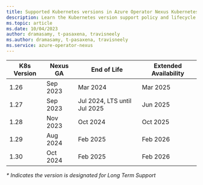 ```yaml
---
title: Supported Kubernetes versions in Azure Operator Nexus Kubernetes service
description: Learn the Kubernetes version support policy and lifecycle of clusters in Azure Operator Nexus Kubernetes service
ms.topic: article
ms.date: 10/04/2023
author: dramasamy, t-pasaxena, travisneely
ms.author: dramasamy, t-pasaxena, travisneely
ms.service: azure-operator-nexus
---
```


| K8s Version | Nexus GA | End of Life | Extended Availability |
| ------- | -------- | ----------- | --------------------- |
| 1.26 | Sep 2023 | Mar 2024 | Mar 2025 |
| 1.27 | Sep 2023 | Jul 2024, LTS until Jul 2025 | Jun 2025 |
| 1.28 | Nov 2023 | Oct 2024 | Oct 2025 |
| 1.29 | Aug 2024 | Feb 2025 | Feb 2026 |
| 1.30 | Oct 2024 | Feb 2025 | Feb 2026 |


*\* Indicates the version is designated for Long Term Support*
